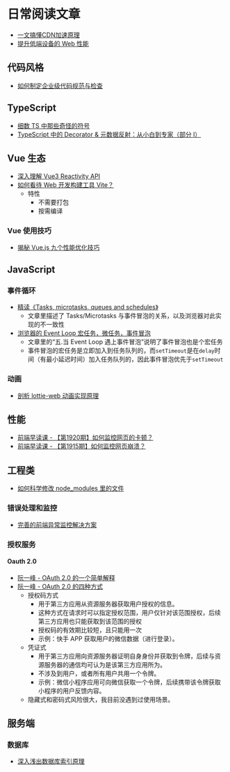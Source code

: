 # 日常阅读文章

- [一文搞懂CDN加速原理](https://mp.weixin.qq.com/s/e-UzhyS_5zs4KYdyu7vSyg)
- [提升低端设备的 Web 性能](https://mp.weixin.qq.com/s/qNA1AIMvcmeQ0RsPd0wmBA)

## 代码风格

- [如何制定企业级代码规范与检查](https://mp.weixin.qq.com/s/qpUlllsMvMH0Gc88QJ66Fg)

## TypeScript

- [细数 TS 中那些奇怪的符号](https://segmentfault.com/a/1190000023943952)
- [TypeScript 中的 Decorator & 元数据反射：从小白到专家（部分 I）](https://zhuanlan.zhihu.com/p/20297283)

## Vue 生态

- [深入理解 Vue3 Reactivity API](https://zhuanlan.zhihu.com/p/146097763)
- [如何看待 Web 开发构建工具 Vite？](https://www.zhihu.com/question/394062839/answer/1496127786)
  - 特性
    - 不需要打包
    - 按需编译

### Vue 使用技巧

- [揭秘 Vue.js 九个性能优化技巧](https://mp.weixin.qq.com/s/iQwTr5T95wPflJMT87ZObg)

## JavaScript

### 事件循环

- [精读《Tasks, microtasks, queues and schedules》](https://github.com/dt-fe/weekly/issues/264)
  - 文章里描述了 Tasks/Microtasks 与事件冒泡的关系，以及浏览器对此实现的不一致性
- [浏览器的 Event Loop 宏任务，微任务，事件冒泡](https://juejin.im/post/6844904152779210766)
  - 文章里的“五.当 Event Loop 遇上事件冒泡”说明了事件冒泡也是个宏任务
  - 事件冒泡的宏任务是立即加入到任务队列的，而`setTimeout`是在`delay`时间（有最小延迟时间）加入任务队列的，因此事件冒泡优先于`setTimeout`

### 动画

- [剖析 lottie-web 动画实现原理](https://juejin.cn/post/6914835547588395022)

## 性能

- [前端早读课 - 【第1920期】如何监控网页的卡顿？](https://mp.weixin.qq.com/s/d-v7QgmP9aGnQr2nbpfzjQ)
- [前端早读课 - 【第1915期】如何监控网页崩溃？](https://mp.weixin.qq.com/s/EscBLM3hAoCrYn9r9zFmng)

## 工程类

- [如何科学修改 node_modules 里的文件](https://mp.weixin.qq.com/s/Cb8iBibs6GjiOY-qWFz6mw)

### 错误处理和监控

- [完善的前端异常监控解决方案](https://cdc.tencent.com/2018/09/13/frontend-exception-monitor-research/)

### 授权服务

#### Oauth 2.0

- [阮一峰 - OAuth 2.0 的一个简单解释](http://www.ruanyifeng.com/blog/2019/04/oauth_design.html)
- [阮一峰 - OAuth 2.0 的四种方式](http://www.ruanyifeng.com/blog/2019/04/oauth-grant-types.html)
  - 授权码方式
    - 用于第三方应用从资源服务器获取用户授权的信息。
    - 这种方式在请求时可以指定授权范围，用户仅针对该范围授权，后续第三方应用也只能获取到该范围的授权
    - 授权码的有效期比较短，且只能用一次
    - 示例：快手 APP 获取用户的微信数据（进行登录）。
  - 凭证式
    - 用于第三方应用向资源服务器证明自身身份并获取到令牌，后续与资源服务器的通信均可认为是该第三方应用所为。
    - 不涉及到用户，或者所有用户共用一个令牌。
    - 示例：微信小程序应用可向微信获取一个令牌，后续携带该令牌获取小程序的用户反馈内容。
  - 隐藏式和密码式风险很大，我目前没遇到过使用场景。

## 服务端

### 数据库

- [深入浅出数据库索引原理](https://zhuanlan.zhihu.com/p/23624390)
